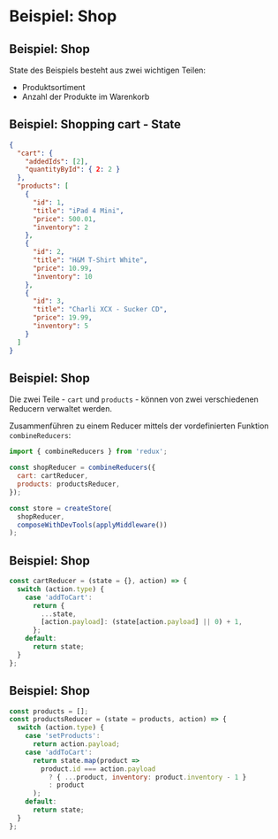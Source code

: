 # Beispiel: Shop

## Beispiel: Shop

State des Beispiels besteht aus zwei wichtigen Teilen:

- Produktsortiment
- Anzahl der Produkte im Warenkorb

## Beispiel: Shopping cart - State

```json
{
  "cart": {
    "addedIds": [2],
    "quantityById": { 2: 2 }
  },
  "products": [
    {
      "id": 1,
      "title": "iPad 4 Mini",
      "price": 500.01,
      "inventory": 2
    },
    {
      "id": 2,
      "title": "H&M T-Shirt White",
      "price": 10.99,
      "inventory": 10
    },
    {
      "id": 3,
      "title": "Charli XCX - Sucker CD",
      "price": 19.99,
      "inventory": 5
    }
  ]
}
```

## Beispiel: Shop

Die zwei Teile - `cart` und `products` - können von zwei verschiedenen Reducern verwaltet werden.

Zusammenführen zu einem Reducer mittels der vordefinierten Funktion `combineReducers`:

```js
import { combineReducers } from 'redux';

const shopReducer = combineReducers({
  cart: cartReducer,
  products: productsReducer,
});

const store = createStore(
  shopReducer,
  composeWithDevTools(applyMiddleware())
);
```

## Beispiel: Shop

```js
const cartReducer = (state = {}, action) => {
  switch (action.type) {
    case 'addToCart':
      return {
        ...state,
        [action.payload]: (state[action.payload] || 0) + 1,
      };
    default:
      return state;
  }
};
```

## Beispiel: Shop

```js
const products = [];
const productsReducer = (state = products, action) => {
  switch (action.type) {
    case 'setProducts':
      return action.payload;
    case 'addToCart':
      return state.map(product =>
        product.id === action.payload
          ? { ...product, inventory: product.inventory - 1 }
          : product
      );
    default:
      return state;
  }
};
```
